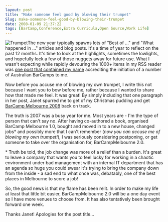 ```yaml
---
layout: post
title: "Make someone feel good by blowing their trumpet"
Slug: make-someone-feel-good-by-blowing-their-trumpet
date: 2008-01-09 21:37:22
tags: [BarCamp,Conference,Extra Curricula,Open Source,Work Life]
---
```

![Trumpet](https://bendechrai.com/wp-content/uploads/2008/01/trumpet.jpg "Trumpet")The new year typically spawns lots of "Best of ..." and "What happened in ..." articles and blog posts. It's a time of year to reflect on the past 12 months. It's time to look at the highlights, sometimes the lowlights, and hopefully lock a few of those nuggets away for future use. What I wasn't expecting while rapidly devouring the 1000+ items in my RSS reader was [one post that contained my name](http://lucychili.blogspot.com/2008/01/australian-linux-community-celebrates.html) accrediting the initiation of a number of Australian BarCamps to me.

Now before you accuse me of blowing my own trumpet, I write this not because I want you to bow before me, rather because I wanted to share how that made me feel. It was great! By simply including that one paragraph in her post, Janet spurred me to get of my Christmas pudding and get [BarCamp Melbourne 2008](http://barcampmelbourne.org/) back on track.

The truth is 2007 was a busy year for me. Most years are - I'm the type of person that can't say no. After having co-authored a book, organised BarCamp Melbourne 1.0, bought and moved in to a new house, changed jobs\* and possibly more that I can't remember (_now you can accuse me of blowing my own trumpet!_), I was seriously considering postponing, or get someone to take over the organisation for, BarCampMelbourne 2.0.

\* Truth be told, the job change was more of a relief than a burden. It's great to leave a company that wants you to feel lucky for working in a chaotic environment under bad management with an internal IT department that has an agenda so huge you could swear it's trying to bring the company down from the inside - a sad end to what once was, debatably, one of the best places in Melbourne to score a job!

So, the good news is that my flame has been relit. In order to make my life at least that little bit easier, BarCampMelbourne 2.0 will be a one day event so I have more venues to choose from. It has also tentatively been brought forward one week.

Thanks Janet! Apologies for the post title...
